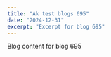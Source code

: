 ```yaml
---
title: "Ak test blogs 695"
date: "2024-12-31"
excerpt: "Excerpt for blog 695"
---
```


Blog content for blog 695